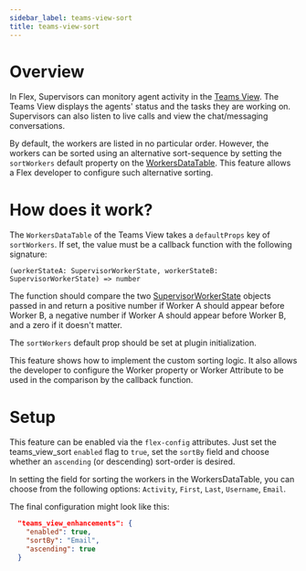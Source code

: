 ```yaml
---
sidebar_label: teams-view-sort
title: teams-view-sort
---
```


# Overview
 In Flex, Supervisors can monitory agent activity in the [Teams View](https://www.twilio.com/docs/flex/end-user-guide/insights/monitor-agent-activity). The Teams View displays the agents' status and the tasks they are working on. Supervisors can also listen to live calls and view the chat/messaging conversations. 

By default, the workers are listed in no particular order. However, the workers can be sorted using an alternative sort-sequence by setting the `sortWorkers` default property on the [WorkersDataTable](https://www.twilio.com/docs/flex/developer/ui/components#add-columns-to-workersdatatable). This feature allows a Flex developer to configure such alternative sorting.

# How does it work?

The `WorkersDataTable` of the Teams View takes a `defaultProps` key of `sortWorkers`. If set, the value must be a callback function with the following signature:
```code
(workerStateA: SupervisorWorkerState, workerStateB: SupervisorWorkerState) => number
```
The function should compare the two [SupervisorWorkerState](https://www.npmjs.com/package/@twilio/flex-ui?activeTab=code) objects passed in and return a positive number if Worker A should appear before Worker B, a negative number if Worker A should appear before Worker B, and a zero if it doesn't matter.

The `sortWorkers` default prop should be set at plugin initialization.

This feature shows how to implement the custom sorting logic. It also allows the developer to configure the Worker property or Worker Attribute to be used in the comparison by the callback function.

# Setup

This feature can be enabled via the `flex-config` attributes. Just set the teams_view_sort `enabled` flag to `true`, set the `sortBy` field and choose whether an `ascending` (or descending) sort-order is desired.

In setting the field for sorting the workers in the WorkersDataTable, you can choose from the following options: `Activity`, `First`, `Last`, `Username`, `Email`.

The final configuration might look like this:

```json
  "teams_view_enhancements": {
    "enabled": true,
    "sortBy": "Email",
    "ascending": true
  }
```
